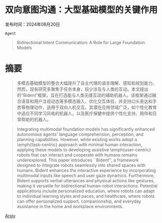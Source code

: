 # 双向意图沟通：大型基础模型的关键作用

发布时间：2024年08月20日

`Agent`

> Bidirectional Intent Communication: A Role for Large Foundation Models

# 摘要

> 多模态基础模型的整合大幅提升了自主代理的语言理解、感知和规划能力。然而，现有研究多聚焦于任务本身，较少涉及与人类的互动。本文提出的“Bident”框架，旨在打造能与人类无缝互动的辅助机器人。该框架通过融合语音和用户注视动态等多模态输入，优化交互体验，并支持口头表达和手势等物理动作，适用于双向人机交互。其潜在应用领域广泛，如个性化教育中适应不同学习风格的机器人，以及医疗保健中提供个性化支持、陪伴和日常帮助的机器人。

> Integrating multimodal foundation models has significantly enhanced autonomous agents' language comprehension, perception, and planning capabilities. However, while existing works adopt a \emph{task-centric} approach with minimal human interaction, applying these models to developing assistive \emph{user-centric} robots that can interact and cooperate with humans remains underexplored. This paper introduces ``Bident'', a framework designed to integrate robots seamlessly into shared spaces with humans. Bident enhances the interactive experience by incorporating multimodal inputs like speech and user gaze dynamics. Furthermore, Bident supports verbal utterances and physical actions like gestures, making it versatile for bidirectional human-robot interactions. Potential applications include personalized education, where robots can adapt to individual learning styles and paces, and healthcare, where robots can offer personalized support, companionship, and everyday assistance in the home and workplace environments.

[Arxiv](https://arxiv.org/abs/2408.10589)